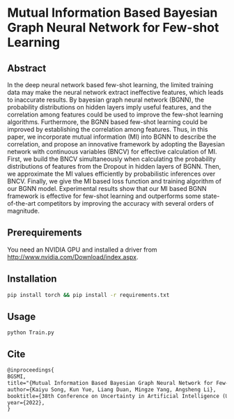 # Mutual Information Based Bayesian Graph Neural Network for Few-shot Learning

## Abstract

In the deep neural network based few-shot learning, the limited training data may make the neural network extract ineffective features, which leads to inaccurate results. By bayesian graph neural network (BGNN), the probability distributions on hidden layers imply useful features, and the correlation
among features could be used to improve the few-shot learning algorithms. Furthermore, the BGNN based few-shot learning could be improved by establishing the correlation among features. Thus, in this paper, we incorporate mutual information (MI) into BGNN to describe the correlation, and propose an innovative framework by adopting the Bayesian network with continuous variables (BNCV) for effective calculation of MI. First, we build the BNCV simultaneously when calculating the probability distributions of features from the Dropout in hidden layers of BGNN. Then, we approximate the MI values efficiently by probabilistic inferences over BNCV. Finally, we give the MI based loss function and training algorithm of our BGNN model. Experimental results show that our MI based BGNN framework is effective for few-shot learning and outperforms some state-of-the-art competitors by improving the accuracy with several orders of magnitude.

## Prerequirements

You need an NVIDIA GPU and installed a driver from http://www.nvidia.com/Download/index.aspx.

## Installation

```bash
pip install torch && pip install -r requirements.txt
```

## Usage

`python Train.py`

## Cite

```latex
@inproceedings{
BGSMI,
title="{Mutual Information Based Bayesian Graph Neural Network for Few-shot Learning}",
author={Kaiyu Song, Kun Yue, Liang Duan, Mingze Yang, Angsheng Li},
booktitle={38th Conference on Uncertainty in Artificial Intelligence (UAI 2022)},
year={2022},
}
```
